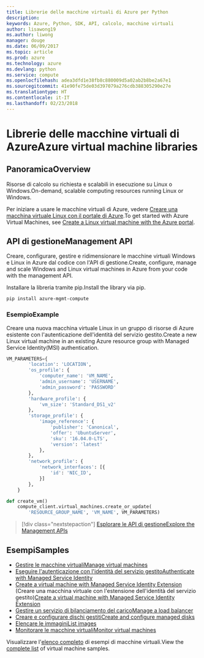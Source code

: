 ```yaml
---
title: Librerie delle macchine virtuali di Azure per Python
description: 
keywords: Azure, Python, SDK, API, calcolo, macchine virtuali
author: lisawong19
ms.author: liwong
manager: douge
ms.date: 06/09/2017
ms.topic: article
ms.prod: azure
ms.technology: azure
ms.devlang: python
ms.service: compute
ms.openlocfilehash: adea3dfd1e38fb8c880009d5a02ab2b8be2a67e1
ms.sourcegitcommit: 41e90fe75de03d397079a276cdb388305290e27e
ms.translationtype: HT
ms.contentlocale: it-IT
ms.lasthandoff: 02/23/2018
---
```

# <a name="azure-virtual-machine-libraries"></a><span data-ttu-id="31cca-103">Librerie delle macchine virtuali di Azure</span><span class="sxs-lookup"><span data-stu-id="31cca-103">Azure virtual machine libraries</span></span>

## <a name="overview"></a><span data-ttu-id="31cca-104">Panoramica</span><span class="sxs-lookup"><span data-stu-id="31cca-104">Overview</span></span>

<span data-ttu-id="31cca-105">Risorse di calcolo su richiesta e scalabili in esecuzione su Linux o Windows.</span><span class="sxs-lookup"><span data-stu-id="31cca-105">On-demand, scalable computing resources running Linux or Windows.</span></span>

<span data-ttu-id="31cca-106">Per iniziare a usare le macchine virtuali di Azure, vedere [Creare una macchina virtuale Linux con il portale di Azure](/azure/virtual-machines/linux/quick-create-portal).</span><span class="sxs-lookup"><span data-stu-id="31cca-106">To get started with Azure Virtual Machines, see [Create a Linux virtual machine with the Azure portal](/azure/virtual-machines/linux/quick-create-portal).</span></span>

## <a name="management-api"></a><span data-ttu-id="31cca-107">API di gestione</span><span class="sxs-lookup"><span data-stu-id="31cca-107">Management API</span></span>

<span data-ttu-id="31cca-108">Creare, configurare, gestire e ridimensionare le macchine virtuali Windows e Linux in Azure dal codice con l'API di gestione.</span><span class="sxs-lookup"><span data-stu-id="31cca-108">Create, configure, manage and scale Windows and Linux virtual machines in Azure from your code with the management API.</span></span>

<span data-ttu-id="31cca-109">Installare la libreria tramite pip.</span><span class="sxs-lookup"><span data-stu-id="31cca-109">Install the library via pip.</span></span>

```bash
pip install azure-mgmt-compute 
```   

### <a name="example"></a><span data-ttu-id="31cca-110">Esempio</span><span class="sxs-lookup"><span data-stu-id="31cca-110">Example</span></span>

<span data-ttu-id="31cca-111">Creare una nuova macchina virtuale Linux in un gruppo di risorse di Azure esistente con l'autenticazione dell'identità del servizio gestito.</span><span class="sxs-lookup"><span data-stu-id="31cca-111">Create a new Linux virtual machine in an existing Azure resource group with Managed Service Identity(MSI) authentication.</span></span>

```python
VM_PARAMETERS={
        'location': 'LOCATION',
        'os_profile': {
            'computer_name': 'VM_NAME',
            'admin_username': 'USERNAME',
            'admin_password': 'PASSWORD'
        },
        'hardware_profile': {
            'vm_size': 'Standard_DS1_v2'
        },
        'storage_profile': {
            'image_reference': {
                'publisher': 'Canonical',
                'offer': 'UbuntuServer',
                'sku': '16.04.0-LTS',
                'version': 'latest'
            },
        },
        'network_profile': {
            'network_interfaces': [{
                'id': 'NIC_ID',
            }]
        },
    }

def create_vm()
    compute_client.virtual_machines.create_or_update(
        'RESOURCE_GROUP_NAME', 'VM_NAME', VM_PARAMETERS)
```

> [!div class="nextstepaction"]
> [<span data-ttu-id="31cca-112">Esplorare le API di gestione</span><span class="sxs-lookup"><span data-stu-id="31cca-112">Explore the Management APIs</span></span>](/python/api/overview/azure/virtualmachines/management)

## <a name="samples"></a><span data-ttu-id="31cca-113">Esempi</span><span class="sxs-lookup"><span data-stu-id="31cca-113">Samples</span></span>

* <span data-ttu-id="31cca-114">[Gestire le macchine virtuali][1]</span><span class="sxs-lookup"><span data-stu-id="31cca-114">[Manage virtual machines][1]</span></span>
* <span data-ttu-id="31cca-115">[Eseguire l'autenticazione con l'identità del servizio gestito][2]</span><span class="sxs-lookup"><span data-stu-id="31cca-115">[Authenticate with Managed Service Identity][2]</span></span>
* <span data-ttu-id="31cca-116">[Create a virtual machine with Managed Service Identity Extension][3] (Creare una macchina virtuale con l'estensione dell'identità del servizio gestito)</span><span class="sxs-lookup"><span data-stu-id="31cca-116">[Create a virtual machine with Managed Service Identity Extension][3]</span></span>
* <span data-ttu-id="31cca-117">[Gestire un servizio di bilanciamento del carico][4]</span><span class="sxs-lookup"><span data-stu-id="31cca-117">[Manage a load balancer][4]</span></span>
* <span data-ttu-id="31cca-118">[Creare e configurare dischi gestiti][5]</span><span class="sxs-lookup"><span data-stu-id="31cca-118">[Create and configure managed disks][5]</span></span>
* <span data-ttu-id="31cca-119">[Elencare le immagini][6]</span><span class="sxs-lookup"><span data-stu-id="31cca-119">[List images][6]</span></span> 
* <span data-ttu-id="31cca-120">[Monitorare le macchine virtuali][7]</span><span class="sxs-lookup"><span data-stu-id="31cca-120">[Monitor virtual machines][7]</span></span>

<span data-ttu-id="31cca-121">Visualizzare l'[elenco completo](https://azure.microsoft.com/resources/samples/?platform=python&term=virtual-machines) di esempi di macchine virtuali.</span><span class="sxs-lookup"><span data-stu-id="31cca-121">View the [complete list](https://azure.microsoft.com/resources/samples/?platform=python&term=virtual-machines) of virtual machine samples.</span></span>

[1]: https://azure.microsoft.com/resources/samples/virtual-machines-python-manage/
[2]: https://github.com/Azure-Samples/resource-manager-python-manage-resources-with-msi
[3]: https://github.com/Azure-Samples/compute-python-msi-vm
[4]: https://azure.microsoft.com/resources/samples/network-python-manage-loadbalancer
[5]: ../docs-ref-conceptual/python-sdk-azure-samples-managed-disks.md
[6]: ../docs-ref-conceptual/python-sdk-azure-samples-list-images.md
[7]: ../docs-ref-conceptual/python-sdk-azure-samples-monitor-vms.md